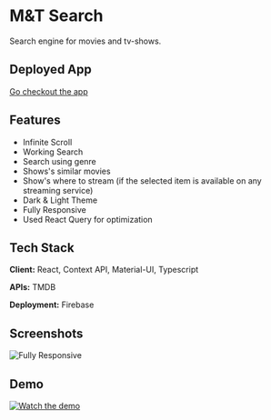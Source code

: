 # M&T Search

Search engine for movies and tv-shows.

## Deployed App

[Go checkout the app](https://m-t-search.web.app/)

## Features

- Infinite Scroll
- Working Search
- Search using genre
- Shows's similar movies
- Show's where to stream (if the selected item is available on any streaming service)
- Dark & Light Theme
- Fully Responsive
- Used React Query for optimization

## Tech Stack

**Client:** React, Context API, Material-UI, Typescript

**APIs:** TMDB

**Deployment:** Firebase

## Screenshots

![Fully Responsive](https://media.giphy.com/media/VlMVdYqph1mkBP693p/giphy.gif)

## Demo

[![Watch the demo](https://i.imgur.com/tGmSJzG.png)](https://youtu.be/nqC0pnbr7OU)
